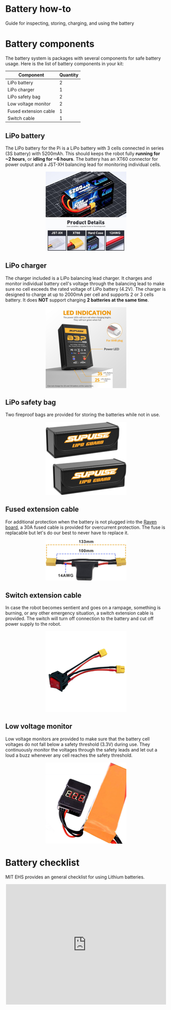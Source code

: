 # Battery how-to
Guide for inspecting, storing, charging, and using the battery

# Battery components

The battery system is packages with several components for safe battery usage. Here is the list of battery components in your kit:

<center>

| Component | Quantity |
|-|-|
| LiPo battery | 2 |
| LiPo charger | 1 |
| LiPo safety bag | 2 |
| Low voltage monitor | 2 |
| Fused extension cable | 1 |
| Switch cable | 1 |

</center>

## LiPo battery
The LiPo battery for the Pi is a LiPo battery with 3 cells connected in series (3S battery) with 5200mAh. This should keeps the robot fully **running for ~2 hours**, or **idling for ~6 hours**. The battery has an XT60 connector for power output and a JST-XH balancing lead for monitoring individual cells.  

<p align="center">
<img src="image/battery.jpg" width="50%" />
</p>

## LiPo charger
The charger included is a LiPo balancing lead charger. It charges and monitor individual battery cell's voltage through the balancing lead to make sure no cell exceeds the rated voltage of LiPo battery (4.2V). The charger is designed to charge at up to 2000mA per cell and supports 2 or 3 cells battery. It does **NOT** support charging **2 batteries at the same time**.

<p align="center">
<img src="image/charger.jpg" width="50%" />
</p>

<!-- > [!CAUTION]
> This LiPo charger is simple. Too simple for charging EVERY kind of battery. It can destroy the batteries, itself, and burn down your place if misused. Therefore, here is a list of DO-NOTs:
> 1. Do not use it for any battery that is not LiPo. 
> 2. Do not use it to charge two batteries at the same time.
> 3. Do not use it to charge battery with lower than 2000mAh.
> 4. Do not leave it unattended while charging. -->

## LiPo safety bag
Two fireproof bags are provided for storing the batteries while not in use.

<p align="center">
<img src="image/safety_bag.jpg" width="50%" />
</p>

## Fused extension cable
For additional protection when the battery is not plugged into the [Raven board](https://github.com/MASLAB/kitbot-how-to?tab=readme-ov-file#hardwares), a 30A fused cable is provided for overcurrent protection. The fuse is replacable but let's do our best to never have to replace it.

<p align="center">
<img src="image/fused_cable.jpg" width="50%" />
</p>

## Switch extension cable
In case the robot becomes sentient and goes on a rampage, something is burning, or any other emergency situation, a switch extension cable is provided. The switch will turn off connection to the battery and cut off power supply to the robot.

<p align="center">
<img src="image/switch_cable.jpg" width="50%" />
</p>

## Low voltage monitor
Low voltage monitors are provided to make sure that the battery cell voltages do not fall below a safety threshold (3.3V) during use. They continuously monitor the voltages through the safety leads and let out a loud a buzz whenever any cell reaches the safety threshold.

<!-- > [!IMPORTANT]  
> Please have the low voltage monitor connected to the battery balancing lead **as long as the battery is in use**. When not in use, feel free to remove the monitor and store the battery in the battery safe bag. -->

<p align="center">
<img src="image/voltage_monitor.png" width="50%" />
</p>

<!-- > [!IMPORTANT]  
> The low voltage monitor is polarized. Please be careful when installing the balancing lead. The black wire should be connected to the first pin (BBX end) as shown in the previous picture. Below is a reference from older generation of the product.
> <p align="center">
> <img src="image/voltage_monitor_connection.png" width="50%" />
> </p> -->

<!-- ## Full battery connection diagram

<p align="center">
<img src="image/battery_diagram.png" width="100%" />
</p>

> [!CAUTION]
> The battery will also power the Pi on through Raven board and conflicts with the USB-C power adapter. **DO NOT USE THE USB-C POWER ADAPTER WITH THE PI WHILE THE BATTERY IS PLUGGED IN** -->

# Battery checklist
MIT EHS provides an general checklist for using Lithium batteries. 

<p align="center">
<embed src="https://ehs.mit.edu/wp-content/uploads/2019/09/Lithium_Battery_Checklist.pdf" width="500" height="375" 
 type="application/pdf">
</p>